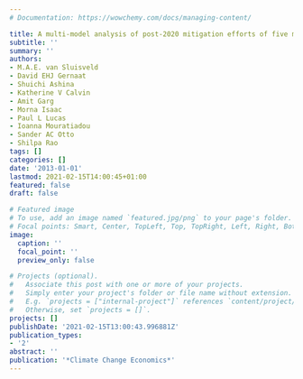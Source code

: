 ```yaml
---
# Documentation: https://wowchemy.com/docs/managing-content/

title: A multi-model analysis of post-2020 mitigation efforts of five major economies
subtitle: ''
summary: ''
authors:
- M.A.E. van Sluisveld
- David EHJ Gernaat
- Shuichi Ashina
- Katherine V Calvin
- Amit Garg
- Morna Isaac
- Paul L Lucas
- Ioanna Mouratiadou
- Sander AC Otto
- Shilpa Rao
tags: []
categories: []
date: '2013-01-01'
lastmod: 2021-02-15T14:00:45+01:00
featured: false
draft: false

# Featured image
# To use, add an image named `featured.jpg/png` to your page's folder.
# Focal points: Smart, Center, TopLeft, Top, TopRight, Left, Right, BottomLeft, Bottom, BottomRight.
image:
  caption: ''
  focal_point: ''
  preview_only: false

# Projects (optional).
#   Associate this post with one or more of your projects.
#   Simply enter your project's folder or file name without extension.
#   E.g. `projects = ["internal-project"]` references `content/project/deep-learning/index.md`.
#   Otherwise, set `projects = []`.
projects: []
publishDate: '2021-02-15T13:00:43.996881Z'
publication_types:
- '2'
abstract: ''
publication: '*Climate Change Economics*'
---
```

